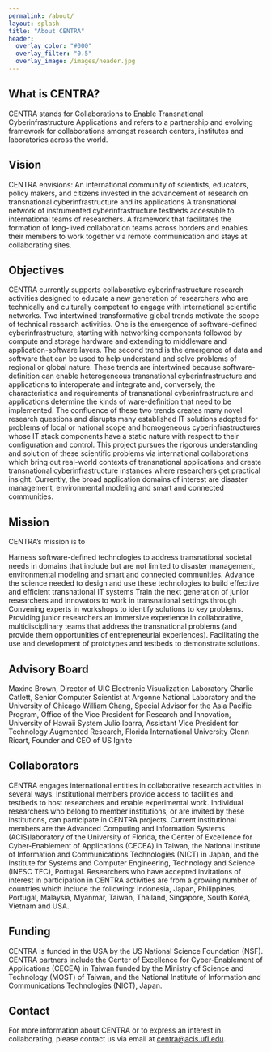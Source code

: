 ```yaml
---
permalink: /about/
layout: splash
title: "About CENTRA"
header:
  overlay_color: "#000"
  overlay_filter: "0.5"
  overlay_image: /images/header.jpg
---
```

## What is CENTRA?

CENTRA stands for Collaborations to Enable Transnational Cyberinfrastructure Applications and refers to a partnership and evolving framework for collaborations amongst research centers, institutes and laboratories across the world.

## Vision

CENTRA envisions:
An international community of scientists, educators, policy makers, and citizens invested in the advancement of research on transnational cyberinfrastructure and its applications A transnational network of instrumented cyberinfrastructure testbeds accessible to international teams of researchers. A framework that facilitates the formation of long-lived collaboration teams across borders and enables their members to work together via remote communication and stays at collaborating sites.

## Objectives

CENTRA currently supports collaborative cyberinfrastructure research activities designed to educate a new generation of researchers who are technically and culturally competent to engage with international scientific networks. Two intertwined transformative global trends motivate the scope of technical research activities. One is the emergence of software-defined cyberinfrastructure, starting with networking components followed by compute and storage hardware and extending to middleware and application-software layers. The second trend is the emergence of data and software that can be used to help understand and solve problems of regional or global nature. These trends are intertwined because software-definition can enable heterogeneous transnational cyberinfrastructure and applications to interoperate and integrate and, conversely, the characteristics and requirements of transnational cyberinfrastructure and applications determine the kinds of ware-definition that need to be implemented. The confluence of these two trends creates many novel research questions and disrupts many established IT solutions adopted for problems of local or national scope and homogeneous cyberinfrastructures whose IT stack components have a static nature with respect to their configuration and control. This project pursues the rigorous understanding and solution of these scientific problems via international collaborations which bring out real-world contexts of transnational applications and create transnational cyberinfrastructure instances where researchers get practical insight. Currently, the broad application domains of interest are disaster management, environmental modeling and smart and connected communities.

## Mission
CENTRA’s mission is to

Harness software-defined technologies to address transnational societal needs in domains that include but are not limited to disaster management, environmental modeling and smart and connected communities.
Advance the science needed to design and use these technologies to build effective and efficient transnational IT systems
Train the next generation of junior researchers and innovators to work in transnational settings through
Convening experts in workshops to identify solutions to key problems.
Providing junior researchers an immersive experience in collaborative, multidisciplinary teams that address the transnational problems (and provide them opportunities of entrepreneurial experiences).
Facilitating the use and development of prototypes and testbeds to demonstrate solutions.

## Advisory Board

Maxine Brown, Director of UIC Electronic Visualization Laboratory Charlie Catlett, Senior Computer Scientist at Argonne National Laboratory and the University of Chicago William Chang, Special Advisor for the Asia Pacific Program, Office of the Vice President for Research and Innovation, University of Hawaii System Julio Ibarra, Assistant Vice President for Technology Augmented Research, Florida International University Glenn Ricart, Founder and CEO of US Ignite

## Collaborators

CENTRA engages international entities in collaborative research activities in several ways. Institutional members provide access to facilities and testbeds to host researchers and enable experimental work. Individual researchers who belong to member institutions, or are invited by these institutions, can participate in CENTRA projects. Current institutional members are the Advanced Computing and Information Systems (ACIS)laboratory of the University of Florida, the Center of Excellence for Cyber-Enablement of Applications (CECEA) in Taiwan, the National Institute of Information and Communications Technologies (NICT) in Japan, and the Institute for Systems and Computer Engineering, Technology and Science (INESC TEC), Portugal. Researchers who have accepted invitations of interest in participation in CENTRA activities are from a growing number of countries which include the following: Indonesia, Japan, Philippines, Portugal, Malaysia, Myanmar, Taiwan, Thailand, Singapore, South Korea, Vietnam and USA.

## Funding

CENTRA is funded in the USA by the US National Science Foundation (NSF). CENTRA partners include the Center of Excellence for Cyber-Enablement of Applications (CECEA) in Taiwan funded by the Ministry of Science and Technology (MOST) of Taiwan, and the National Institute of Information and Communications Technologies (NICT), Japan.

## Contact

For more information about CENTRA or to express an interest in collaborating, please contact us via email at centra@acis.ufl.edu.